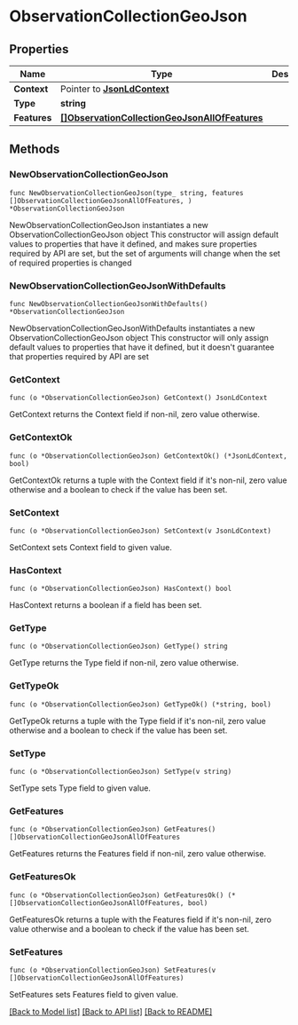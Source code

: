 # ObservationCollectionGeoJson

## Properties

Name | Type | Description | Notes
------------ | ------------- | ------------- | -------------
**Context** | Pointer to [**JsonLdContext**](JsonLdContext.md) |  | [optional] 
**Type** | **string** |  | 
**Features** | [**[]ObservationCollectionGeoJsonAllOfFeatures**](ObservationCollectionGeoJsonAllOfFeatures.md) |  | 

## Methods

### NewObservationCollectionGeoJson

`func NewObservationCollectionGeoJson(type_ string, features []ObservationCollectionGeoJsonAllOfFeatures, ) *ObservationCollectionGeoJson`

NewObservationCollectionGeoJson instantiates a new ObservationCollectionGeoJson object
This constructor will assign default values to properties that have it defined,
and makes sure properties required by API are set, but the set of arguments
will change when the set of required properties is changed

### NewObservationCollectionGeoJsonWithDefaults

`func NewObservationCollectionGeoJsonWithDefaults() *ObservationCollectionGeoJson`

NewObservationCollectionGeoJsonWithDefaults instantiates a new ObservationCollectionGeoJson object
This constructor will only assign default values to properties that have it defined,
but it doesn't guarantee that properties required by API are set

### GetContext

`func (o *ObservationCollectionGeoJson) GetContext() JsonLdContext`

GetContext returns the Context field if non-nil, zero value otherwise.

### GetContextOk

`func (o *ObservationCollectionGeoJson) GetContextOk() (*JsonLdContext, bool)`

GetContextOk returns a tuple with the Context field if it's non-nil, zero value otherwise
and a boolean to check if the value has been set.

### SetContext

`func (o *ObservationCollectionGeoJson) SetContext(v JsonLdContext)`

SetContext sets Context field to given value.

### HasContext

`func (o *ObservationCollectionGeoJson) HasContext() bool`

HasContext returns a boolean if a field has been set.

### GetType

`func (o *ObservationCollectionGeoJson) GetType() string`

GetType returns the Type field if non-nil, zero value otherwise.

### GetTypeOk

`func (o *ObservationCollectionGeoJson) GetTypeOk() (*string, bool)`

GetTypeOk returns a tuple with the Type field if it's non-nil, zero value otherwise
and a boolean to check if the value has been set.

### SetType

`func (o *ObservationCollectionGeoJson) SetType(v string)`

SetType sets Type field to given value.


### GetFeatures

`func (o *ObservationCollectionGeoJson) GetFeatures() []ObservationCollectionGeoJsonAllOfFeatures`

GetFeatures returns the Features field if non-nil, zero value otherwise.

### GetFeaturesOk

`func (o *ObservationCollectionGeoJson) GetFeaturesOk() (*[]ObservationCollectionGeoJsonAllOfFeatures, bool)`

GetFeaturesOk returns a tuple with the Features field if it's non-nil, zero value otherwise
and a boolean to check if the value has been set.

### SetFeatures

`func (o *ObservationCollectionGeoJson) SetFeatures(v []ObservationCollectionGeoJsonAllOfFeatures)`

SetFeatures sets Features field to given value.



[[Back to Model list]](../README.md#documentation-for-models) [[Back to API list]](../README.md#documentation-for-api-endpoints) [[Back to README]](../README.md)


